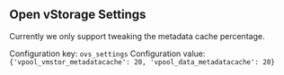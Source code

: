## Open vStorage Settings

Currently we only support tweaking the metadata cache percentage.

Configuration key: `ovs_settings`
Configuration value: `{'vpool_vmstor_metadatacache': 20, 'vpool_data_metadatacache': 20}`
